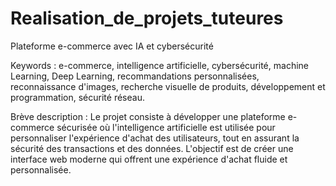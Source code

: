 # Realisation_de_projets_tuteures

Plateforme e-commerce avec IA et cybersécurité

Keywords :
e-commerce, intelligence artificielle, cybersécurité, machine Learning, Deep Learning, recommandations personnalisées, reconnaissance d'images, recherche visuelle de produits, développement et programmation, sécurité réseau.

Brève description :
Le projet consiste à développer une plateforme e-commerce sécurisée où l'intelligence artificielle est utilisée pour personnaliser l'expérience d'achat des utilisateurs, tout en assurant la sécurité des transactions et des données. L'objectif est de créer une interface web moderne qui offrent une expérience d'achat fluide et personnalisée.

